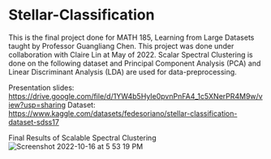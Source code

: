 # Stellar-Classification

This is the final project done for MATH 185, Learning from Large Datasets taught by Professor Guangliang Chen. This project was done under collaboration with Claire Lin at May of 2022. Scalar Spectral Clustering is done on the following dataset and Principal Component Analysis (PCA) and Linear Discriminant Analysis (LDA) are used for data-preprocessing.

Presentation slides: https://drive.google.com/file/d/1YW4b5HyIe0pvnPnFA4_1c5XNerPR4M9w/view?usp=sharing
Dataset: https://www.kaggle.com/datasets/fedesoriano/stellar-classification-dataset-sdss17

Final Results of Scalable Spectral Clustering
![Screenshot 2022-10-16 at 5 53 19 PM](https://user-images.githubusercontent.com/66682196/196068042-69c5b888-33b5-4ab3-9094-beb2a60b7430.png)
